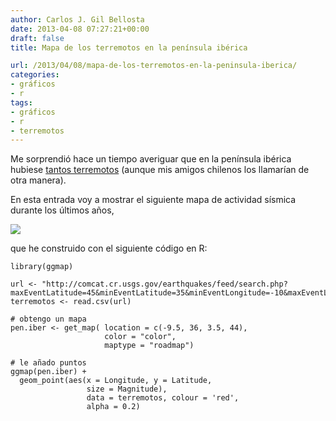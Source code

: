 ```yaml
---
author: Carlos J. Gil Bellosta
date: 2013-04-08 07:27:21+00:00
draft: false
title: Mapa de los terremotos en la península ibérica

url: /2013/04/08/mapa-de-los-terremotos-en-la-peninsula-iberica/
categories:
- gráficos
- r
tags:
- gráficos
- r
- terremotos
---
```


Me sorprendió hace un tiempo averiguar que en la península ibérica hubiese [tantos terremotos](http://www.datanalytics.com/blog/2010/06/08/20-10-2010-dia-mundial-de-la-estadistica-y-terremotos/) (aunque mis amigos chilenos los llamarían de otra manera).

En esta entrada voy a mostrar el siguiente mapa de actividad sísmica durante los últimos años,

[![](/wp-uploads/2013/04/terremotos_espana.jpg.jpeg)
](/wp-uploads/2013/04/terremotos_espana.jpg.jpeg)

que he construido con el siguiente código en R:








    library(ggmap)

    url <- "http://comcat.cr.usgs.gov/earthquakes/feed/search.php?maxEventLatitude=45&minEventLatitude=35&minEventLongitude=-10&maxEventLongitude=5&minEventTime=953683200000&maxEventTime=1364688000000&minEventMagnitude=-1.0&maxEventMagnitude=10&minEventDepth=0.0&maxEventDepth=800.0&format=csv"
    terremotos <- read.csv(url)

    # obtengo un mapa
    pen.iber <- get_map( location = c(-9.5, 36, 3.5, 44),
                         color = "color",
                         maptype = "roadmap")

    # le añado puntos
    ggmap(pen.iber) +
      geom_point(aes(x = Longitude, y = Latitude,
                     size = Magnitude),
                     data = terremotos, colour = 'red',
                     alpha = 0.2)






